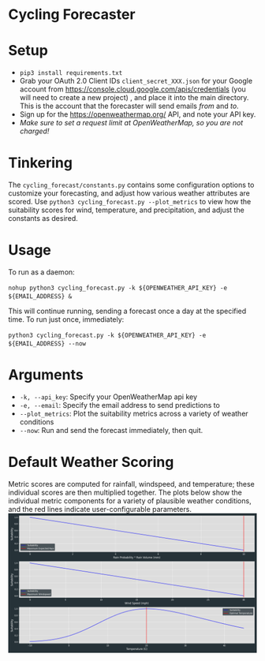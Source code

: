 # Cycling Forecaster

# Setup
* `pip3 install requirements.txt`
* Grab your OAuth 2.0 Client IDs `client_secret_XXX.json` for your Google account from https://console.cloud.google.com/apis/credentials (you will need to create a new project) , and place
it into the main directory. This is the account that the forecaster will send emails _from_ and _to_. 
* Sign up for the https://openweathermap.org/ API, and note your API key. 
* *Make sure to set a request limit at OpenWeatherMap, so you are not charged!*

# Tinkering
The `cycling_forecast/constants.py` contains some configuration options to customize your forecasting,
and adjust how various weather attributes are scored. Use `python3 cycling_forecast.py --plot_metrics` to 
view how the suitability scores for wind, temperature, and precipitation, and adjust the constants as desired.

# Usage
To run as a daemon:

`nohup python3 cycling_forecast.py -k ${OPENWEATHER_API_KEY} -e ${EMAIL_ADDRESS} &`

This will continue running, sending a forecast once a day at the specified time. To run just once,
immediately:

`python3 cycling_forecast.py -k ${OPENWEATHER_API_KEY} -e ${EMAIL_ADDRESS} --now`

# Arguments
* `-k, --api_key`: Specify your OpenWeatherMap api key
* `-e, --email`: Specify the email address to send predictions to
* `--plot_metrics`: Plot the suitability metrics across a variety of weather conditions
* `--now`: Run and send the forecast immediately, then quit.

# Default Weather Scoring
Metric scores are computed for rainfall, windspeed, and temperature; these individual
scores are then multiplied together. The plots below show the individual metric components 
for a variety of plausible weather conditions, and the red lines indicate user-configurable parameters.
![img](plots/weather_metrics.png)